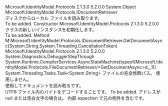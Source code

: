 <Type Name="FileDocumentRetriever" FullName="Microsoft.IdentityModel.Protocols.FileDocumentRetriever">
  <TypeSignature Language="C#" Value="public class FileDocumentRetriever : Microsoft.IdentityModel.Protocols.IDocumentRetriever" />
  <TypeSignature Language="ILAsm" Value=".class public auto ansi beforefieldinit FileDocumentRetriever extends System.Object implements class Microsoft.IdentityModel.Protocols.IDocumentRetriever" />
  <TypeSignature Language="DocId" Value="T:Microsoft.IdentityModel.Protocols.FileDocumentRetriever" />
  <TypeSignature Language="VB.NET" Value="Public Class FileDocumentRetriever&#xA;Implements IDocumentRetriever" />
  <TypeSignature Language="F#" Value="type FileDocumentRetriever = class&#xA;    interface IDocumentRetriever" />
  <AssemblyInfo>
    <AssemblyName>Microsoft.IdentityModel.Protocols</AssemblyName>
    <AssemblyVersion>2.1.3.0</AssemblyVersion>
    <AssemblyVersion>5.2.0.0</AssemblyVersion>
  </AssemblyInfo>
  <Base>
    <BaseTypeName>System.Object</BaseTypeName>
  </Base>
  <Interfaces>
    <Interface>
      <InterfaceName>Microsoft.IdentityModel.Protocols.IDocumentRetriever</InterfaceName>
    </Interface>
  </Interfaces>
  <Docs>
    <summary>
            ディスクからローカル ファイルを読み取ります。
            </summary>
    <remarks>To be added.</remarks>
  </Docs>
  <Members>
    <Member MemberName=".ctor">
      <MemberSignature Language="C#" Value="public FileDocumentRetriever ();" />
      <MemberSignature Language="ILAsm" Value=".method public hidebysig specialname rtspecialname instance void .ctor() cil managed" />
      <MemberSignature Language="DocId" Value="M:Microsoft.IdentityModel.Protocols.FileDocumentRetriever.#ctor" />
      <MemberSignature Language="VB.NET" Value="Public Sub New ()" />
      <MemberType>Constructor</MemberType>
      <AssemblyInfo>
        <AssemblyName>Microsoft.IdentityModel.Protocols</AssemblyName>
        <AssemblyVersion>2.1.3.0</AssemblyVersion>
        <AssemblyVersion>5.2.0.0</AssemblyVersion>
      </AssemblyInfo>
      <Parameters />
      <Docs>
        <summary>
            <see cref="T:Microsoft.IdentityModel.Protocols.FileDocumentRetriever" /> クラスの新しいインスタンスを初期化します。
            </summary>
        <remarks>To be added.</remarks>
      </Docs>
    </Member>
    <Member MemberName="GetDocumentAsync">
      <MemberSignature Language="C#" Value="public System.Threading.Tasks.Task&lt;string&gt; GetDocumentAsync (string address, System.Threading.CancellationToken cancel);" />
      <MemberSignature Language="ILAsm" Value=".method public hidebysig newslot virtual instance class System.Threading.Tasks.Task`1&lt;string&gt; GetDocumentAsync(string address, valuetype System.Threading.CancellationToken cancel) cil managed" />
      <MemberSignature Language="DocId" Value="M:Microsoft.IdentityModel.Protocols.FileDocumentRetriever.GetDocumentAsync(System.String,System.Threading.CancellationToken)" />
      <MemberSignature Language="VB.NET" Value="Public Function GetDocumentAsync (address As String, cancel As CancellationToken) As Task(Of String)" />
      <MemberSignature Language="F#" Value="abstract member GetDocumentAsync : string * System.Threading.CancellationToken -&gt; System.Threading.Tasks.Task&lt;string&gt;&#xA;override this.GetDocumentAsync : string * System.Threading.CancellationToken -&gt; System.Threading.Tasks.Task&lt;string&gt;" Usage="fileDocumentRetriever.GetDocumentAsync (address, cancel)" />
      <MemberType>Method</MemberType>
      <Implements>
        <InterfaceMember>M:Microsoft.IdentityModel.Protocols.IDocumentRetriever.GetDocumentAsync(System.String,System.Threading.CancellationToken)</InterfaceMember>
      </Implements>
      <AssemblyInfo>
        <AssemblyName>Microsoft.IdentityModel.Protocols</AssemblyName>
        <AssemblyVersion>2.1.3.0</AssemblyVersion>
        <AssemblyVersion>5.2.0.0</AssemblyVersion>
      </AssemblyInfo>
      <Attributes>
        <Attribute>
          <AttributeName>System.Diagnostics.DebuggerStepThrough</AttributeName>
        </Attribute>
        <Attribute>
          <AttributeName>System.Runtime.CompilerServices.AsyncStateMachine(typeof(Microsoft.IdentityModel.Protocols.FileDocumentRetriever/&lt;GetDocumentAsync&gt;d__1))</AttributeName>
        </Attribute>
      </Attributes>
      <ReturnValue>
        <ReturnType>System.Threading.Tasks.Task&lt;System.String&gt;</ReturnType>
      </ReturnValue>
      <Parameters>
        <Parameter Name="address" Type="System.String" />
        <Parameter Name="cancel" Type="System.Threading.CancellationToken" />
      </Parameters>
      <Docs>
        <param name="address">ファイルの完全修飾パス。</param>
        <param name="cancel">
          <see cref="T:System.Threading.CancellationToken" />使用しません。</param>
        <summary>
            使用してドキュメントを読み取る<see cref="T:System.IO.FileStream" />です。
            </summary>
        <returns>UTF8 ファイル内のバイトをデコードすることです。</returns>
        <remarks>To be added.</remarks>
        <exception cref="T:System.ArgumentNullException">アドレスが null または空白文字の場合は。</exception>
        <exception cref="T:System.IO.IOException">内部 expection で元の例外を含むです。</exception>
      </Docs>
    </Member>
  </Members>
</Type>